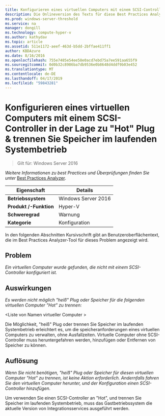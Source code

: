 ```yaml
---
title: Konfigurieren eines virtuellen Computers mit einem SCSI-Controller in der Lage zu "Hot" Plug & trennen Sie Speicher im laufenden Systembetrieb
description: Die Onlineversion des Texts für diese Best Practices Analyzer-Regel.
ms.prod: windows-server-threshold
ms.service: na
manager: dongill
ms.technology: compute-hyper-v
ms.author: kathydav
ms.topic: article
ms.assetid: 511e1172-aeef-463d-b5dd-2bffae411ff1
author: KBDAzure
ms.date: 8/16/2016
ms.openlocfilehash: 755e7485e54ee58e0acd7ebd75a7ee591aa655f9
ms.sourcegitcommit: 0d0b32c8986ba7db9536e0b8648d4ddf9b03e452
ms.translationtype: MT
ms.contentlocale: de-DE
ms.lasthandoff: 04/17/2019
ms.locfileid: "59843281"
---
```

# <a name="configure-a-virtual-machine-with-a-scsi-controller-to-be-able-to-hot-plug-and-hot-unplug-storage"></a>Konfigurieren eines virtuellen Computers mit einem SCSI-Controller in der Lage zu "Hot" Plug & trennen Sie Speicher im laufenden Systembetrieb

>Gilt für: Windows Server 2016


  
*Weitere Informationen zu best Practices und Überprüfungen finden Sie unter* [Best Practices Analyzer](https://go.microsoft.com/fwlink/?LinkId=122786).  
  
|Eigenschaft|Details|  
|-|-|  
|**Betriebssystem**|Windows Server 2016|  
|**Produkt /-Funktion**|Hyper-V|  
|**Schweregrad**|Warnung|  
|**Kategorie**|Konfiguration|  
  
In den folgenden Abschnitten Kursivschrift gibt an Benutzeroberflächentext, die im Best Practices Analyzer-Tool für dieses Problem angezeigt wird.  
  
## <a name="issue"></a>Problem  
  
*Ein virtuellen Computer wurde gefunden, die nicht mit einem SCSI-Controller konfiguriert ist.*  
  
## <a name="impact"></a>Auswirkungen  
  
*Es werden nicht möglich "heiß" Plug oder Speicher für die folgenden virtuellen Computer "Hot" zu trennen:*  
  
\<Liste von Namen virtueller Computer >  
  
Die Möglichkeit, "heiß" Plug oder trennen Sie Speicher im laufenden Systembetrieb erleichtert es, um die speicheranforderungen eines virtuellen Computers zu verwalten, ohne Ausfallzeiten. Virtuelle Computer ohne SCSI-Controller muss heruntergefahren werden, hinzufügen oder Entfernen von Speicher zu können.  
  
## <a name="resolution"></a>Auflösung  
  
*Wenn Sie nicht benötigen, "heiß" Plug oder Speicher für diesen virtuellen Computer "Hot" zu trennen, ist keine Aktion erforderlich. Andernfalls fahren Sie den virtuellen Computer herunter, und der Konfiguration einen SCSI-Controller hinzufügen.*  
  
Um verwenden Sie einen SCSI-Controller an "Hot", und trennen Sie Speicher im laufenden Systembetrieb, muss das Gastbetriebssystem die aktuelle Version von Integrationsservices ausgeführt werden.  
  


